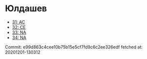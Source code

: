 # Юлдашев
- [31: AC](31.md)
- [32: CE](32.md)
- [33: NA](33.md)
- [34: NA](34.md)

Commit: e99d863c4cee10b75b15e5cf7fd9c6c2ee326edf
 fetched at: 20201201-130312
